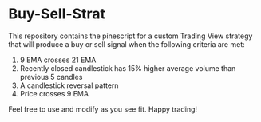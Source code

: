 # Buy-Sell-Strat

This repository contains the pinescript for a custom Trading View strategy that will produce a buy or sell signal when the following criteria are met:

1. 9 EMA crosses 21 EMA
2. Recently closed candlestick has 15% higher average volume than previous 5 candles
3. A candlestick reversal pattern
4. Price crosses 9 EMA

Feel free to use and modify as you see fit. Happy trading!
